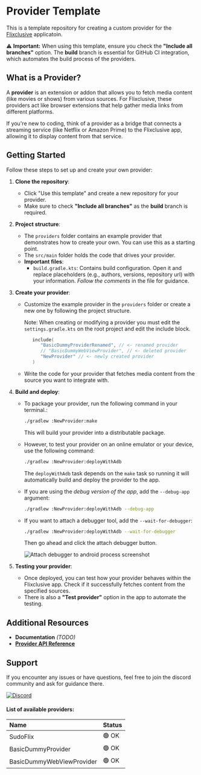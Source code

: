 # Provider Template

This is a template repository for creating a custom provider for the [Flixclusive](https://github.com/flixclusiveorg/Flixclusive) applicatoin.

⚠️ **Important:** When using this template, ensure you check the **"Include all branches"** option. The **build** branch is essential for GitHub CI integration, which automates the build process of the providers.

## What is a Provider?

A **provider** is an extension or addon that allows you to fetch media content (like movies or shows) from various sources. For Flixclusive, these providers act like browser extensions that help gather media links from different platforms.

If you're new to coding, think of a provider as a bridge that connects a streaming service (like Netflix or Amazon Prime) to the Flixclusive app, allowing it to display content from that service.

## Getting Started

Follow these steps to set up and create your own provider:

1. **Clone the repository**:
   - Click "Use this template" and create a new repository for your provider.
   - Make sure to check **"Include all branches"** as the **build** branch is required.

2. **Project structure**:
   - The `providers` folder contains an example provider that demonstrates how to create your own. You can use this as a starting point.
   - The `src/main` folder holds the code that drives your provider.
   - **Important files**:
      - `build.gradle.kts`: Contains build configuration. Open it and replace placeholders (e.g., authors, versions, repository url) with your information. _Follow the comments_ in the file for guidance.

3. **Create your provider**:
   - Customize the example provider in the `providers` folder or create a new one by following the project structure.

     Note: When creating or modifying a provider you must edit the `settings.gradle.kts` on the root project and edit the include block.
     ```kotlin
        include(    
           "BasicDummyProviderRenamed", // <- renamed provider
           // "BasicDummyWebViewProvider", // <- deleted provider
           "NewProvider" // <- newly created provider
        )
     ```
   - Write the code for your provider that fetches media content from the source you want to integrate with.

4. **Build and deploy**:
   - To package your provider, run the following command in your terminal.:
     ```bash
     ./gradlew :NewProvider:make
     ```
     This will build your provider into a distributable package.

   - However, to test your provider on an online emulator or your device, use the following command:
     ```bash
     ./gradlew :NewProvider:deployWithAdb
     ``` 
     The `deployWithAdb` task depends on the `make` task so running it will automatically build and deploy the provider to the app.

   - If you are using the _debug version of the app_, add the `--debug-app` argument:
     ```bash
     ./gradlew :NewProvider:deployWithAdb --debug-app
     ```

   - If you want to attach a debugger tool, add the `--wait-for-debugger`:
     ```bash
     ./gradlew :NewProvider:deployWithAdb --wait-for-debugger
     ```
     Then go ahead and click the attach debugger button.
   
     <img src="https://i.imgur.com/d1k3ZZD.png" alt="Attach debugger to android process screenshot">

5. **Testing your provider**:
   - Once deployed, you can test how your provider behaves within the Flixclusive app. Check if it successfully fetches content from the specified sources.
   - There is also a **"Test provider"** option in the app to automate the testing.

## Additional Resources

- **Documentation** _(TODO)_
- [**Provider API Reference**](https://flixclusiveorg.github.io/core-stubs/)

## Support

If you encounter any issues or have questions, feel free to join the discord community and ask for guidance there.

<a href="https://discord.gg/7yPSPveReu"><img src="https://img.shields.io/discord/1255770492049162240?label=discord&labelColor=7289da&color=2c2f33&style=for-the-badge" alt="Discord"></a>
#### List of available providers:
| Name          | Status    |
| :-----------  | :-------  |
| SudoFlix | 🟢 OK |
| BasicDummyProvider | 🟢 OK |
| BasicDummyWebViewProvider | 🟢 OK |
